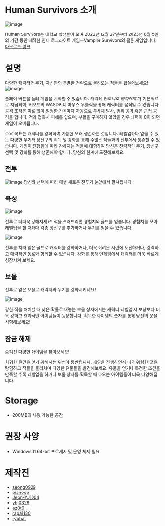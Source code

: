 # Human Survivors 소개
![image](https://github.com/SeoulTechTCPGame/HumanSurvival/assets/50050003/c7c934d5-207a-45ef-b362-1f597c149a93)

Human Survivors은 대학교 학생들이 모여 2022년 12월 27일부터 2023년 8월 5일의 기간 동안 제작한 인디 로그라이트 게임ㅡVampire Survivors의 클론 게임입니다.
[다운로드 링크](https://drive.google.com/file/d/1MhamxWwnb9-SZu0DX9h-jzHbknoZOIoq/view?usp=sharing)  

# 설명
다양한 캐릭터와 무기, 자신만의 특별한 전략으로 몰려오는 적들을 휩쓸어보세요!
![image](https://github.com/SeoulTechTCPGame/HumanSurvival/assets/50050003/34c125b6-eee3-43fa-82d7-e660cc529b83)

플레이 버튼을 눌러 게임을 시작할 수 있습니다. 캐릭터 _안토니오 밸파에제_ 가 기본적으로 지급되며, 키보드의 WASD키나 마우스 우클릭을 통해 캐릭터를 움직일 수 있습니다. 공격 조작은 따로 없이 일정한 간격마다 자동으로 투사체 발사, 범위 공격 혹은 근접 공격을 합니다. 적과 접촉시 피해를 입으며, 부활을 구매하지 않았을 경우 체력이 0이 되면 게임이 오버됩니다.

주요 목표는 캐릭터를 강화하여 가능한 오래 생존하는 것입니다. 레벨업마다 얻을 수 있는 다양한 무기와 장신구의 획득 및 강화를 통해 수많은 적들과의 전투에서 생존할 수 있습니다. 게임이 진행됨에 따라 강해지는 적들에 대항하여 당신은 전략적인 무기, 장신구 선택 및 강화를 통해 생존해야 합니다. 당신의 한계에 도전해보세요.

## 전투
![image](https://github.com/SeoulTechTCPGame/HumanSurvival/assets/50050003/af1b88ba-bca7-4bf8-8a01-9ba176fb2941)
당신의 선택에 따라 매번 새로운 전투가 눈앞에서 펼쳐집니다.

## 육성
![image](https://github.com/SeoulTechTCPGame/HumanSurvival/assets/50050003/1fe22f14-c0c6-459b-afb0-a9448111f8d4)

전투로 더더욱 강해지세요!
적을 쓰러뜨리면 경험치와 골드를 얻습니다. 경험치를 모아 레벨업을 할 때마다 각종 장신구를 추가하거나 무기를 얻을 수 있습니다. 

![image](https://github.com/SeoulTechTCPGame/HumanSurvival/assets/50050003/bf02cce9-ece8-4e7e-b27d-18c3972b33cb)

전투를 치러 얻은 골드로 캐릭터를 강화하거나, 더욱 어려운 시련에 도전하거나, 강력하고 매력적인 동료와 함께할 수 있습니다. 강화를 통해 인게임에서 캐릭터를 더욱 빠르게 성장시켜 보세요.

## 보물
전투로 얻은 보물로 캐릭터와 무기를 강화시키세요!

![image](https://github.com/SeoulTechTCPGame/HumanSurvival/assets/50050003/363678d9-004b-46bd-800c-b8aaa04d0327)

강한 적을 처치할 때 낮은 확률로 내놓는 보물 상자에서는 캐릭터 레벨업 시 보상보다 더욱 강하고 효과적인 아이템들이 등장합니다. 획득한 아이템의 숫자를 통해 당신의 운을 시험해보세요!

## 잠금 해제
숨겨진 다양한 아이템을 찾아보세요!

희귀한 물건을 얻기 위해서는 위협이 동반됩니다. 게임을 진행하면서 더욱 위험한 곳을 탐험하고 적들을 물리치며 다양한 유물들을 발견해보세요. 유물을 얻거나 특정한 조건을 만족할 수록 레벨업을 하거나 보물 상자를 획득할 때 나오는 아이템들이 더욱 다양해집니다.

# Storage
* 200MB의 사용 가능한 공간

# 권장 사양 
* Windows 11 64-bit 프로세서 및 운영 체제 필요

# 제작진
* [seong0929](https://github.com/seong0929)
* [pianoop](https://github.com/pianoop)
* [Jeon-YJ1004](https://github.com/Jeon-YJ1004)
* [yhj0329](https://github.com/yhj0329)
* [az0t0](https://github.com/az0t0)
* [rapa1130](https://github.com/rapa1130)
* [ryubat](https://github.com/ryubat)
